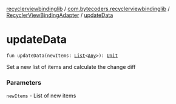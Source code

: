[recyclerviewbindinglib](../../index.md) / [com.bytecoders.recyclerviewbindinglib](../index.md) / [RecyclerViewBindingAdapter](index.md) / [updateData](./update-data.md)

# updateData

`fun updateData(newItems: `[`List`](https://kotlinlang.org/api/latest/jvm/stdlib/kotlin.collections/-list/index.html)`<`[`Any`](https://kotlinlang.org/api/latest/jvm/stdlib/kotlin/-any/index.html)`>): `[`Unit`](https://kotlinlang.org/api/latest/jvm/stdlib/kotlin/-unit/index.html)

Set a new list of items and calculate the change diff

### Parameters

`newItems` - List of new items